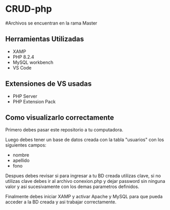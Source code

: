 # CRUD-php
#Archivos se encuentran en la rama Master
## Herramientas Utilizadas
- XAMP
- PHP 8.2.4
- MySQL workbench
- VS Code

## Extensiones de VS usadas
- PHP Server
- PHP Extension Pack

## Como visualizarlo correctamente

Primero debes pasar este repositorio a tu computadora.

Luego debes tener un base de datos creada con la tabla "usuarios" con los siguientes campos:

- nombre
- apellido
- fono

Despues debes revisar si para ingresar a tu BD creada utilizas clave, si no utilizas clave debes ir al archivo conexion.php y dejar password sin ninguna valor y asi sucesivamente con los demas parametros definidos.

Finalmente debes iniciar XAMP y activar Apache y MySQL para que pueda acceder a la BD creada y asi trabajar correctamente.
